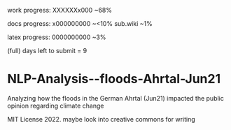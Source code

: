 work progress:
XXXXXXx000 ~68%

docs progress:
x000000000 ~<10%
sub.wiki ~1%

latex progress:
0000000000 ~3%

(full) days left to submit = 9
# NLP-Analysis--floods-Ahrtal-Jun21
Analyzing how the floods in the German Ahrtal (Jun21) impacted the public opinion regarding climate change

MIT License 2022.
maybe look into creative commons for writing

